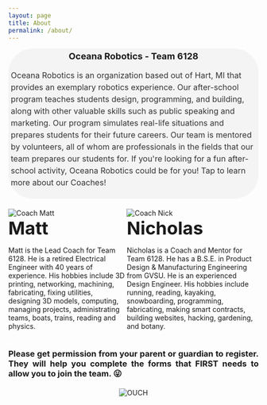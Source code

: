 ```yaml
---
layout: page
title: About
permalink: /about/
---
```


<script>
function toggleVisibility(elementId) {
  var element = document.getElementById(elementId);
  element.classList.toggle('visible'); // Toggle the 'visible' class
}
</script>

<div style="text-align: center; background-color: #f4f4f4; padding: 5px; border-radius: 50px; margin-bottom: 20px">
  <h2 style="font-size: 18px; font-weight: bold; text-align: center; margin-top: 0px">Oceana Robotics - Team 6128</h2>
  <p style="font-size: 16px; line-height: 1.5; color: #333; text-align: left;">
    Oceana Robotics is an organization based out of Hart, MI that provides an exemplary robotics experience. Our after-school program teaches students design, programming, and building, along with other valuable skills such as public speaking and marketing. Our program simulates real-life situations and prepares students for their future careers. Our team is mentored by volunteers, all of whom are professionals in the fields that our team prepares our students for. If you're looking for a fun after-school activity, Oceana Robotics could be for you! Tap to learn more about our Coaches!
  </p>
</div>

<div style="display: flex; justify-content: space-evenly;">
  <div class="coach-container">
    <img src="{{ site.baseurl }}/assets/images/CoachMW.gif" alt="Coach Matt" class="coach-image" onclick="toggleVisibility('mattContent');">
    <div class="coach-name" style="font-weight: bold; font-size: 36px;">Matt</div>
    <div id="mattContent" class="coach-content">
      <p>Matt is the Lead Coach for Team 6128. He is a retired Electrical Engineer with 40 years of experience. His hobbies include 3D printing, networking, machining, fabricating, fixing utilities, designing 3D models, computing, managing projects, administrating teams, boats, trains, reading and physics.</p>
    </div>
  </div>
  <div class="coach-container">
    <img src="{{ site.baseurl }}/assets/images/CoachMentorNR.jpg" alt="Coach Nick" class="coach-image" onclick="toggleVisibility('nickContent');">
    <div class="coach-name" style="font-weight: bold; font-size: 36px;">Nicholas</div>
    <div id="nickContent" class="coach-content">
      <p>Nicholas is a Coach and Mentor for Team 6128. He has a B.S.E. in Product Design & Manufacturing Engineering from GVSU. He is an experienced Design Engineer. His hobbies include running, reading, kayaking, snowboarding, programming, fabricating, making smart contracts, building websites, hacking, gardening, and botany.</p>
    </div>
  </div>
</div>

<h3 style="text-align: justify;">Please get permission from your parent or guardian to register. They will help you complete the forms that FIRST needs to allow you to join the team. 😜</h3>

<div style="text-align: center; margin-top: 20px;">
  <img src="{{ site.baseurl }}/assets/images/OUCH.gif" alt="OUCH">
</div>
